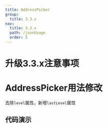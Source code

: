 ```yaml
---
title: AddressPicker
group:
  title: 3.3.x
nav:
  title: 3.3.x
  path: /jsonUsage
  order: 5
---
```


# 升级3.3.x注意事项

# AddressPicker用法修改

去除`level`属性，新增`lastLevel`属性

## 代码演示

<code src="../components/AddressPicker/demo/index.tsx" />

